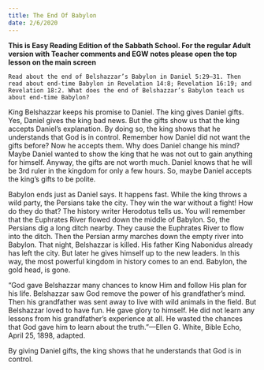 ```yaml
---
title: The End Of Babylon
date: 2/6/2020
---
```


 **This is Easy Reading Edition of the Sabbath School. For the regular Adult version with Teacher comments and EGW notes please open the top lesson on the main screen** 

`Read about the end of Belshazzar’s Babylon in Daniel 5:29–31. Then read about end-time Babylon in Revelation 14:8; Revelation 16:19; and Revelation 18:2. What does the end of Belshazzar’s Babylon teach us about end-time Babylon?`

King Belshazzar keeps his promise to Daniel. The king gives Daniel gifts. Yes, Daniel gives the king bad news. But the gifts show us that the king accepts Daniel’s explanation. By doing so, the king shows that he understands that God is in control. Remember how Daniel did not want the gifts before? Now he accepts them. Why does Daniel change his mind? Maybe Daniel wanted to show the king that he was not out to gain anything for himself. Anyway, the gifts are not worth much. Daniel knows that he will be 3rd ruler in the kingdom for only a few hours. So, maybe Daniel accepts the king’s gifts to be polite.

Babylon ends just as Daniel says. It happens fast. While the king throws a wild party, the Persians take the city. They win the war without a fight! How do they do that? The history writer Herodotus tells us. You will remember that the Euphrates River flowed down the middle of Babylon. So, the Persians dig a long ditch nearby. They cause the Euphrates River to flow into the ditch. Then the Persian army marches down the empty river into Babylon. That night, Belshazzar is killed. His father King Nabonidus already has left the city. But later he gives himself up to the new leaders. In this way, the most powerful kingdom in history comes to an end. Babylon, the gold head, is gone.

“God gave Belshazzar many chances to know Him and follow His plan for his life. Belshazzar saw God remove the power of his grandfather’s mind. Then his grandfather was sent away to live with wild animals in the field. But Belshazzar loved to have fun. He gave glory to himself. He did not learn any lessons from his grandfather’s experience at all. He wasted the chances that God gave him to learn about the truth.”—Ellen G. White, Bible Echo, April 25, 1898, adapted.

By giving Daniel gifts, the king shows that he understands that God is in control.
